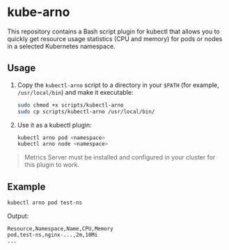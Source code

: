# kube-arno

This repository contains a Bash script plugin for kubectl that allows you to quickly get resource usage statistics (CPU and memory) for pods or nodes in a selected Kubernetes namespace.

## Usage

1. Copy the `kubectl-arno` script to a directory in your `$PATH` (for example, `/usr/local/bin`) and make it executable:
   ```bash
   sudo chmod +x scripts/kubectl-arno
   sudo cp scripts/kubectl-arno /usr/local/bin/
   ```

2. Use it as a kubectl plugin:
   ```sh
   kubectl arno pod <namespace>
   kubectl arno node <namespace>
   ```

> Metrics Server must be installed and configured in your cluster for this plugin to work.

## Example

```sh
kubectl arno pod test-ns
```

Output:
```
Resource,Namespace,Name,CPU,Memory
pod,test-ns,nginx-...,2m,10Mi
...
```